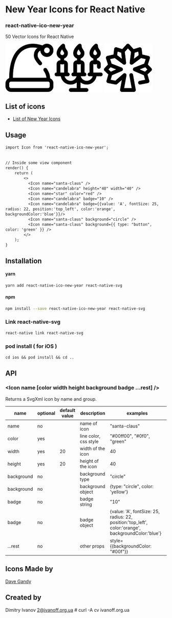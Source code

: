 # New Year Icons for React Native

### react-native-ico-new-year

50 Vector Icons for React Native

<img src="./static/santa-claus.png" alt="santa-claus" width="150" height="150"> <img src="./static/candelabra.png" alt="candelabra" width="150" height="150"> <img src="./static/star.png" alt="star" width="150" height="150">

## List of icons

- [List of New Year Icons](http://ico.simpleness.org/pack/new-year)

## Usage

```
import Icon from 'react-native-ico-new-year';


// Inside some view component
render() {
    return (
        <>
          <Icon name="santa-claus" />
          <Icon name="candelabra" height="40" width="40" />
          <Icon name="star" color="red" />
          <Icon name="candelabra" badge="10" />
          <Icon name="candelabra" badge={{value: 'A', fontSize: 25, radius: 22, position:'top_left', color:'orange', backgroundColor:'blue'}}/>
          <Icon name="santa-claus" background="circle" />
          <Icon name="santa-claus" background={{ type: "button", color: 'green' }} />
        </>
    );
}

```

## Installation

#### yarn

```bash
yarn add react-native-ico-new-year react-native-svg
```

#### npm

```bash
npm install --save react-native-ico-new-year react-native-svg
```

### Link react-native-svg

```bash
react-native link react-native-svg
```

### pod install ( for iOS )

```
cd ios && pod install && cd ..
```

## API

### <Icon name [color width height background badge ...rest] />

Returns a SvgXml icon by name and group.

 name | optional | default value | description | examples
------|----------|---------------|-------------|---------
name | no |  | name of icon | "santa-claus"
color | yes | | line color, css style | "#00ff00", "#0f0", "green"
width | yes | 20 | width of the icon | 40
height | yes | 20 | height of the icon | 40
background | no | | background type | "circle"
background | no | | background object | {type: "circle", color: 'yellow'}
badge | no | | badge string | "10"
badge | no | | badge object | {value: 'A', fontSize: 25, radius: 22, position:'top_left', color:'orange', backgroundColor:'blue'}
...rest | no | | other props | style={{backgroundColor: "#00f"}}

## Icons Made by

[Dave Gandy](https://www.flaticon.com/authors/dave-gandy)

## Created by

Dimitry Ivanov <2@ivanoff.org.ua> # curl -A cv ivanoff.org.ua
